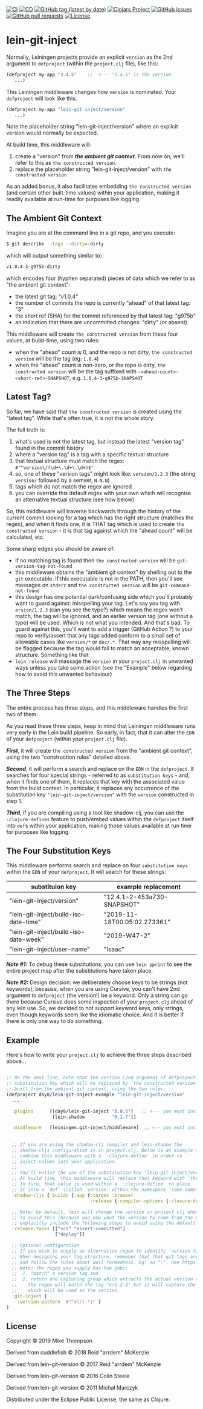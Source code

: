 [![CI](https://github.com/day8/lein-git-inject/workflows/ci/badge.svg)](https://github.com/day8/lein-git-inject/actions?workflow=ci)
[![CD](https://github.com/day8/lein-git-inject/workflows/cd/badge.svg)](https://github.com/day8/lein-git-inject/actions?workflow=cd)
[![GitHub tag (latest by date)](https://img.shields.io/github/v/tag/day8/lein-git-inject?style=flat)](https://github.com/day8/lein-git-inject/tags)
[![Clojars Project](https://img.shields.io/clojars/v/day8/lein-git-inject.svg)](https://clojars.org/day8/lein-git-inject)
[![GitHub issues](https://img.shields.io/github/issues-raw/day8/lein-git-inject?style=flat)](https://github.com/day8/lein-git-inject/issues)
[![GitHub pull requests](https://img.shields.io/github/issues-pr/day8/lein-git-inject)](https://github.com/day8/lein-git-inject/pulls)
[![License](https://img.shields.io/github/license/day8/lein-git-inject.svg)](LICENSE)

# lein-git-inject

Normally, Leiningen projects provide an explicit `version` as the 2nd argument to `defproject` 
(within the `project.clj` file), like this: 
```clj
(defproject my-app "3.4.5"    ;;  <--- "3.4.5" is the version
   ...)
```

This Leiningen middleware changes how `version` is nominated. Your `defproject` will look like this:
```clj
(defproject my-app "lein-git-inject/version"
   ...)
```
Note the placeholder string "lein-git-inject/version" where an explicit version would normally be expected.

At build time, this middleware will:
   1. create a "version" from ***the ambient git context***. From now on, we'll refer to this as `the constructed version`.
   2. replace the placeholder string "lein-git-inject/version" with `the constructed version`
   
As an added bonus, it also facilitates embedding `the constructed version` (and certain other built-time values) 
within your application, making it readily available at run-time for purposes like logging.

## The Ambient Git Context

Imagine you are at the command line in a git repo, and you execute:
```sh
$ git describe --tags --dirty=-dirty
```
which will output something similar to:
```sh
v1.0.4-3-g975b-dirty
```
which encodes four (hyphen separated) pieces of data which we refer to as "the ambient git context":
  - the latest git tag: "v1.0.4"
  - the number of commits the repo is currently "ahead" of that latest tag: "3" 
  - the short ref (SHA) for the commit referenced by that latest tag: "g975b"
  - an indication that there are uncommitted changes: "dirty"  (or absent)

This middleware will create `the constructed version` from these four values, at build-time, using two rules:
  - when the "ahead" count is 0, and the repo is not dirty, `the constructed version` will be the tag (eg: `1.0.4`)
  - when the "ahead" count is non-zero, or the repo is dirty, `the constructed version` will be the tag suffixed with `-<ahead-count>-<short-ref>-SNAPSHOT`, e.g. `1.0.4-3-g975b-SNAPSHOT`

## Latest Tag?

So far, we have said that `the constructed version` is created using the "latest tag". While that's often true, it is not the whole story. 

The full truth is: 
  1. what's used is not the latest tag, but instead the latest "version tag" found in the commit history
  2. where a "version tag" is a tag with a specific textual structure
  3. that textual structure must match the regex: `#"^version\/(\d+\.\d+\.\d+)$"`
  4. so, one of these "version tags" might look like: `version/1.2.3`  (the string `version/` followed by a semver, `N.N.N`)
  5. tags which do not match the regex are ignored 
  6. you can override this default regex with your own which will recognise an alternative textual structure (see how below)
  
So, this middleware will traverse backwards through the history of the current commit looking for a tag which has the right structure (matches the regex), and when it finds one, it is THAT tag which is used to create `the constructed version` - it is that tag against which the "ahead count" will be calculated, etc.
  
Some sharp edges you should be aware of:
  - if no matching tag is found then `the constructed version` will be `git-version-tag-not-found`
  - this middleware obtains the "ambient git context" by shelling out to the `git` executable. If this executable is not in the PATH, then you'll see messages on `stderr` and `the constructed version` will be `git-command-not-found`
  - this design has one potential dark/confusing side which you'll probably want to guard against: misspelling your tag. Let's say you tag with `ersion/1.2.3` (can you see the typo?) which means the regex won't match, the tag will be ignored, and an earlier version tag (one without a typo) will be used. Which is not what you intended. And that's bad. To guard against this, you'll want to add a trigger (GitHub Action ?) to  your repo to verify/assert that any tags added conform to a small set of allowable cases like `version/*` or `doc/.*`.  That way any misspelling will be flagged because the tag would fail to match an acceptable, known structure. Something like that
  - `lein release` will massage the `version` in your `project.clj` in unwanted ways unless you take some action (see the "Example" below regarding how to avoid this unwanted behaviour) 

## The Three Steps

The entire process has three steps, and this middleware handles the first two of them. 

As you read these three steps, keep in mind that Leiningen middleware runs 
very early in the Lein build pipeline. So early, in fact, that it can alter the `EDN` 
of your `defproject` (within your `project.clj` file).

***First***, it will create `the constructed version` from the "ambient git context", using the two "construction rules" detailed above.

***Second***, it will perform a search and replace on the `EDN` in 
the `defproject`.  It searches for
four special strings - referred to as `substitution keys` - 
and, when it finds one of them, it replaces that key with the associated 
value from the build context.  In particular, it replaces any occurrence of the 
substitution key `"lein-git-inject/version"` with the `version` constructed in step 1.

***Third***, if you are compiling using a tool like shadow-clj, you can use the 
`:clojure-defines` feature to push/embed values within the 
`defproject` itself into `def`s within your application, making those values 
available at run time for purposes like logging.


## The Four Substitution Keys 

This middleware performs search and replace on four `substitution keys` 
within the `EDN` of your `defproject`.
It will search for these strings:


|   substituion key                    |    example replacement      |
|--------------------------------------|-----------------------------|
| "lein-git-inject/version"             |  "12.4.1-2-453a730-SNAPSHOT"                    |
| "lein-git-inject/build-iso-date-time" |  "2019-11-18T00:05:02.273361"  |      
| "lein-git-inject/build-iso-date-week" |  "2019-W47-2"               |
| "lein-git-inject/user-name"           | "Isaac"                     |

***Note #1:*** To debug these substitutions, you can use `lein pprint` 
to see the entire project map after the substitutions have taken place.

***Note #2:*** Design decision: we deliberately choose keys to be strings (not keywords), 
because, when you are using Cursive,
you can't have 2nd argument to `defproject` (the version!) be a keyword.
Only a string can go there
because Cursive does some inspection of your `project.clj` ahead of any lein use. So, we
decided to not support keyword keys, only strings, even though keywords seem like the idiomatic choice.
And it is better if there is only one way to do something. 


## Example

Here's how to write your `project.clj` to achieve the three steps described above...

```clojure

;; On the next line, note that the version (2nd argument of defproject) is a 
;; substitution key which will be replaced by `the constructed version` which is
;; built from the ambient git context, using the two rules.
(defproject day8/lein-git-inject-example "lein-git-inject/version"
  ...

  :plugins      [[day8/lein-git-inject "0.0.5"]   ;; <--- you must include this plugin
                 [lein-shadow          "0.1.7"]]

  :middleware   [leiningen.git-inject/middleware]  ;; <-- you must include this middleware
  
  
  ;; If you are using the shadow-clj compiler and lein-shadow the
  ;; shadow-cljs configuration is in project.clj. Below is an example of how to 
  ;; combine this middleware with a `:clojure-define` in order to 
  ;; inject values into your application.
  ;; 
  ;; You'll notice the use of the substitution key "lein-git-inject/version".  
  ;; At build time, this middleware will replace that keyword with `the constructed version`.
  ;; In turn, that value is used within a `:clojure-define` to place
  ;; it into a `def` (called `version` within the namespace `some.namespace`). 
  :shadow-cljs {:builds {:app {:target :browser
                               :release {:compiler-options {:closure-defines {some.namespace.version  "lein-git-inject/version"}}}}}}

  ;; Note: by default, lein will change the version in project.clj when you do a `lein release`. 
  ;; To avoid this (because you now want the version to come from the git context at build time), 
  ;; explicitly include the following steps to avoid using the default release process provided by lein. 
  :release-tasks [["vcs" "assert-committed"]
                  ["deploy"]]

  ;; Optional configuration 
  ;; If you wish to supply an alternative regex to identify `version tags`, here's where you do it.
  ;; When designing your tag structure, remember that that git tags are git references 
  ;; and follow the rules about well formedness. Eg: no ":". See https://git-scm.com/docs/git-check-ref-format
  ;; Note: the regex you supply has two jobs:
  ;;  1. "match" a version tag and 
  ;;  2. return one capturing group which extracts the actual version to use. In the example below, 
  ;;    the regex will match the tag "v/1.2.3" but it will capture the "1.2.3" part and it is THAT
  ;;    which will be used as the version. 
  :git-inject {
    :version-pattern  #"^v\/(.*)" }
)
```


## License

Copyright © 2019 Mike Thompson

Derived from cuddlefish © 2018 Reid "arrdem" McKenzie

Derived from lein-git-version © 2017 Reid "arrdem" McKenzie

Derived from lein-git-version © 2016 Colin Steele

Derived from lein-git-version © 2011 Michał Marczyk

Distributed under the Eclipse Public License, the same as Clojure.



